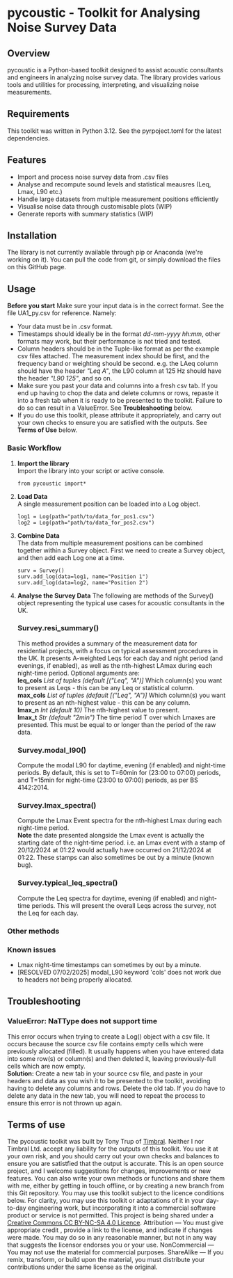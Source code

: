 # pycoustic - Toolkit for Analysing Noise Survey Data
## Overview
pycoustic is a Python-based toolkit designed to assist acoustic consultants and engineers in analyzing noise survey data. The library provides various tools and utilities for processing, interpreting, and visualizing noise measurements.

## Requirements
This toolkit was written in Python 3.12. See the pyrpoject.toml for the latest dependencies.

## Features
- Import and process noise survey data from .csv files
- Analyse and recompute sound levels and statistical meausres (Leq, Lmax, L90 etc.)
- Handle large datasets from multiple measurement positions efficiently
- Visualise noise data through customisable plots (WIP)
- Generate reports with summary statistics (WIP)

## Installation
The library is not currently available through pip or Anaconda (we're working on it). You can pull the code from git, or simply download the files on this GitHub page.

## Usage
**Before you start**
Make sure your input data is in the correct format. See the file UA1_py.csv for reference. Namely:
- Your data must be in .csv format.
- Timestamps should ideally be in the format *dd-mm-yyyy hh:mm*, other formats may work, but their performance is not tried and tested.
- Column headers should be in the Tuple-like format as per the example csv files attached. The measurement index should be first, and the frequency band or weighting should be second. e.g. the LAeq column should have the header *"Leq A"*, the L90 column at 125 Hz should have the header *"L90 125"*, and so on.
- Make sure you past your data and columns into a fresh csv tab. If you end up having to chop the data and delete columns or rows, repaste it into a fresh tab when it is ready to be presented to the toolkit. Failure to do so can result in a ValueError. See **Troubleshooting** below.
- If you do use this toolkit, please attribute it appropriately, and carry out your own checks to ensure you are satisfied with the outputs. See **Terms of Use** below.
### Basic Workflow
1. **Import the library**\
   Import the library into your script or active console.
   ```
   from pycoustic import*
   ```
2. **Load Data**\
   A single measurement position can be loaded into a Log object.
   ```
   log1 = Log(path="path/to/data_for_pos1.csv")
   log2 = Log(path="path/to/data_for_pos2.csv")
   ```
3. **Combine Data**\
   The data from multiple measurement positions can be combined together within a Survey object.
   First we need to create a Survey object, and then add each Log one at a time.
   ```
   surv = Survey()
   surv.add_log(data=log1, name="Position 1")
   surv.add_log(data=log2, name="Position 2")
   ```
4. **Analyse the Survey Data**
   The following are methods of the Survey() object representing the typical use cases for acoustic consultants in the UK.
   ### Survey.resi_summary()
   This method provides a summary of the measurement data for residential projects, with a focus on typical assessment procedures in the UK.
   It presents A-weighted Leqs for each day and night period (and evenings, if enabled), as well as the nth-highest LAmax during each night-time period.
   Optional arguments are:\
   **leq_cols** *List of tuples* *(default [("Leq", "A")]* Which column(s) you want to present as Leqs - this can be any Leq or statistical column.\
   **max_cols** *List of tuples* *(default [("Leq", "A")]* Which column(s) you want to present as an nth-highest value - this can be any column.\
   **lmax_n** *Int* *(default 10)* The nth-highest value to present.\
   **lmax_t** *Str* *(default "2min")* The time period T over which Lmaxes are presented. This must be equal to or longer than the period of the raw data.
   
   ### Survey.modal_l90()
   Compute the modal L90 for daytime, evening (if enabled) and night-time periods. By default, this is set to T=60min for (23:00 to 07:00) periods, and T=15min for night-time (23:00 to 07:00) periods, as per BS 4142:2014.
   
   ### Survey.lmax_spectra()
   Compute the Lmax Event spectra for the nth-highest Lmax during each night-time period.\
   **Note** the date presented alongside the Lmax event is actually the starting date of the night-time period. i.e. an Lmax event with a stamp of 20/12/2024 at 01:22 would actually have occurred on 21/12/2024 at 01:22. These stamps can also sometimes be out by a minute (known bug).
   
   ### Survey.typical_leq_spectra()
   Compute the Leq spectra for daytime, evening (if enabled) and night-time periods. This will present the overall Leqs across the survey, not the Leq for each day.
   

### Other methods
### Known issues
- Lmax night-time timestamps can sometimes by out by a minute.
- [RESOLVED 07/02/2025] modal_L90 keyword 'cols' does not work due to headers not being properly allocated.
## Troubleshooting
### ValueError: NaTType does not support time
This error occurs when trying to create a Log() object with a csv file. It occurs because the source csv file contains empty cells which were previously allocated (filled). It usually happens when you have entered data into some row(s) or column(s) and then deleted it, leaving previously-full cells which are now empty.\
**Solution:** Create a new tab in your source csv file, and paste in your headers and data as you wish it to be presented to the toolkit, avoiding having to delete any columns and rows. Delete the old tab. If you do have to delete any data in the new tab, you will need to repeat the process to ensure this error is not thrown up again.

## Terms of use
The pycoustic toolkit was built by Tony Trup of [Timbral](https://www.timbral.co.uk).
Neither I nor Timbral Ltd. accept any liability for the outputs of this toolkit. You use it at your own risk, and you should carry out your own checks and balances to ensure you are satistfied that the output is accurate.
This is an open source project, and I welcome suggestions for changes, improvements or new features. You can also write your own methods or functions and share them with me, either by getting in touch offline, or by creating a new branch from this Git repository.
You may use this toolkit subject to the licence conditions below. For clarity, you may use this toolkit or adaptations of it in your day-to-day engineering work, but incorporating it into a commercial software product or service is not permitted.
This project is being shared under a [Creative Commons CC BY-NC-SA 4.0 Licence](https://creativecommons.org/licenses/by-nc-sa/4.0/).
Attribution — You must give appropriate credit , provide a link to the license, and indicate if changes were made. You may do so in any reasonable manner, but not in any way that suggests the licensor endorses you or your use.
NonCommercial — You may not use the material for commercial purposes.
ShareAlike — If you remix, transform, or build upon the material, you must distribute your contributions under the same license as the original.